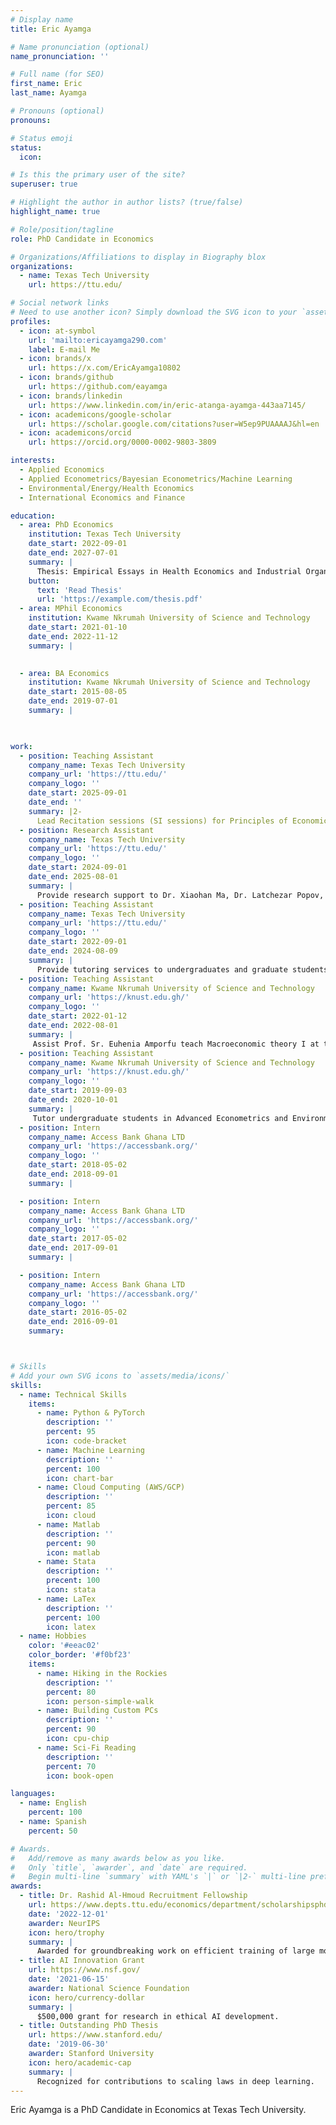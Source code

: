 ```yaml
---
# Display name
title: Eric Ayamga

# Name pronunciation (optional)
name_pronunciation: ''

# Full name (for SEO)
first_name: Eric
last_name: Ayamga

# Pronouns (optional)
pronouns: 

# Status emoji
status:
  icon: 

# Is this the primary user of the site?
superuser: true

# Highlight the author in author lists? (true/false)
highlight_name: true

# Role/position/tagline
role: PhD Candidate in Economics

# Organizations/Affiliations to display in Biography blox
organizations:
  - name: Texas Tech University
    url: https://ttu.edu/

# Social network links
# Need to use another icon? Simply download the SVG icon to your `assets/media/icons/` folder.
profiles:
  - icon: at-symbol
    url: 'mailto:ericayamga290.com'
    label: E-mail Me
  - icon: brands/x
    url: https://x.com/EricAyamga10802
  - icon: brands/github
    url: https://github.com/eayamga
  - icon: brands/linkedin
    url: https://www.linkedin.com/in/eric-atanga-ayamga-443aa7145/
  - icon: academicons/google-scholar
    url: https://scholar.google.com/citations?user=W5ep9PUAAAAJ&hl=en
  - icon: academicons/orcid
    url: https://orcid.org/0000-0002-9803-3809

interests:
  - Applied Economics
  - Applied Econometrics/Bayesian Econometrics/Machine Learning
  - Environmental/Energy/Health Economics
  - International Economics and Finance

education:
  - area: PhD Economics
    institution: Texas Tech University
    date_start: 2022-09-01
    date_end: 2027-07-01
    summary: |
      Thesis: Empirical Essays in Health Economics and Industrial Organization.
    button:
      text: 'Read Thesis'
      url: 'https://example.com/thesis.pdf'
  - area: MPhil Economics
    institution: Kwame Nkrumah University of Science and Technology
    date_start: 2021-01-10
    date_end: 2022-11-12
    summary: |
      

  - area: BA Economics
    institution: Kwame Nkrumah University of Science and Technology
    date_start: 2015-08-05
    date_end: 2019-07-01
    summary: |
      


work:
  - position: Teaching Assistant
    company_name: Texas Tech University
    company_url: 'https://ttu.edu/'
    company_logo: ''
    date_start: 2025-09-01
    date_end: ''
    summary: |2-
      Lead Recitation sessions (SI sessions) for Principles of Economics, Assign homeworks, midterms, and exams.
  - position: Research Assistant
    company_name: Texas Tech University
    company_url: 'https://ttu.edu/'
    company_logo: ''
    date_start: 2024-09-01
    date_end: 2025-08-01
    summary: |
      Provide research support to Dr. Xiaohan Ma, Dr. Latchezar Popov, and Dr. Frank Cierliero.
  - position: Teaching Assistant
    company_name: Texas Tech University
    company_url: 'https://ttu.edu/'
    company_logo: ''
    date_start: 2022-09-01
    date_end: 2024-08-09
    summary: |
      Provide tutoring services to undergraduates and graduate students in Macroeconomics I, Game theory, and Macroeconomics I
  - position: Teaching Assistant
    company_name: Kwame Nkrumah University of Science and Technology
    company_url: 'https://knust.edu.gh/'
    company_logo: ''
    date_start: 2022-01-12
    date_end: 2022-08-01
    summary: |
     Assist Prof. Sr. Euhenia Amporfu teach Macroeconomic theory I at the graduate level
  - position: Teaching Assistant
    company_name: Kwame Nkrumah University of Science and Technology
    company_url: 'https://knust.edu.gh/'
    company_logo: ''
    date_start: 2019-09-03
    date_end: 2020-10-01
    summary: |
     Tutor undergraduate students in Advanced Econometrics and Environmental and Resource Economics
  - position: Intern
    company_name: Access Bank Ghana LTD
    company_url: 'https://accessbank.org/'
    company_logo: ''
    date_start: 2018-05-02
    date_end: 2018-09-01
    summary: |

  - position: Intern
    company_name: Access Bank Ghana LTD
    company_url: 'https://accessbank.org/'
    company_logo: ''
    date_start: 2017-05-02
    date_end: 2017-09-01
    summary: |

  - position: Intern
    company_name: Access Bank Ghana LTD
    company_url: 'https://accessbank.org/'
    company_logo: ''
    date_start: 2016-05-02
    date_end: 2016-09-01
    summary: 



# Skills
# Add your own SVG icons to `assets/media/icons/`
skills:
  - name: Technical Skills
    items:
      - name: Python & PyTorch
        description: ''
        percent: 95
        icon: code-bracket
      - name: Machine Learning
        description: ''
        percent: 100
        icon: chart-bar
      - name: Cloud Computing (AWS/GCP)
        description: ''
        percent: 85
        icon: cloud
      - name: Matlab
        description: ''
        percent: 90
        icon: matlab
      - name: Stata
        description: ''
        precent: 100
        icon: stata
      - name: LaTex
        description: ''
        percent: 100
        icon: latex
  - name: Hobbies
    color: '#eeac02'
    color_border: '#f0bf23'
    items:
      - name: Hiking in the Rockies
        description: ''
        percent: 80
        icon: person-simple-walk
      - name: Building Custom PCs
        description: ''
        percent: 90
        icon: cpu-chip
      - name: Sci-Fi Reading
        description: ''
        percent: 70
        icon: book-open

languages:
  - name: English
    percent: 100
  - name: Spanish
    percent: 50

# Awards.
#   Add/remove as many awards below as you like.
#   Only `title`, `awarder`, and `date` are required.
#   Begin multi-line `summary` with YAML's `|` or `|2-` multi-line prefix and indent 2 spaces below.
awards:
  - title: Dr. Rashid Al-Hmoud Recruitment Fellowship
    url: https://www.depts.ttu.edu/economics/department/scholarshipsphd.php
    date: '2022-12-01'
    awarder: NeurIPS
    icon: hero/trophy
    summary: |
      Awarded for groundbreaking work on efficient training of large models.
  - title: AI Innovation Grant
    url: https://www.nsf.gov/
    date: '2021-06-15'
    awarder: National Science Foundation
    icon: hero/currency-dollar
    summary: |
      $500,000 grant for research in ethical AI development.
  - title: Outstanding PhD Thesis
    url: https://www.stanford.edu/
    date: '2019-06-30'
    awarder: Stanford University
    icon: hero/academic-cap
    summary: |
      Recognized for contributions to scaling laws in deep learning.
---
```


Eric Ayamga is a PhD Candidate in Economics at Texas Tech University.
